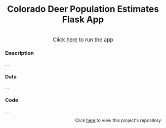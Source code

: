 <h1>
    <p align="center">Colorado Deer Population Estimates Flask App</p>
</h1>

<h1></h1>

<p align="center"> <big>Click <a href="https://co-deer-population-estimates.herokuapp.com/" target = "_blank">here</a> to run the app</big> </p>

### Description
...

### Data

...

### Code

...

<p align="right">Click <a href="https://github.com/bhyman67/CO-Deer-Population-Estimates">here</a> to view this project's repository<p>